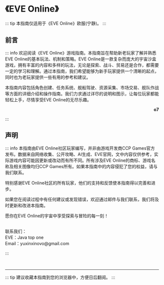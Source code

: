 # 《EVE Online》
::: tip
本指南仅适用于《EVE Online》欧服(宁静)。
:::
## 前言
::: info
欢迎阅读《EVE Online》游戏指南。本指南旨在帮助新老玩家了解并熟悉EVE Online的基本玩法、机制和策略。EVE Online是一款复杂而庞大的宇宙沙盒游戏，拥有丰富的内容和多样的玩法，无论是探索、战斗、贸易还是合作，都需要一定的学习和理解。通过本指南，我们希望能够为新手玩家提供一个清晰的起点，同时也为老玩家提供一些有用的参考和建议。

本指南内容包括角色创建、任务系统、舰船驾驶、资源采集、市场交易、舰队作战等方面的详细介绍和操作指南。我们力求通过详尽的说明和图示，让每位玩家都能轻松上手，尽情享受EVE Online的无尽乐趣。
<p style="text-align: right;"><strong>o7</strong></p>
:::




## 声明
::: info
本指南由EVE Online社区玩家编写，并非由游戏开发商CCP Games官方发布。数据来自网络收集、公开攻略、AI生成、EVE官网，文中内容仅供参考，实际游戏内容可能因更新或改动而有所不同。所有涉及EVE Online的商标、游戏名称及相关图像均归CCP Games所有。如果本指南中的内容侵犯了您的权益，请与我们联系。

特别感谢EVE Online社区的所有玩家，他们的支持和反馈使本指南得以完善和进步。

如果您在阅读过程中有任何建议或发现错误，欢迎通过邮件与我们联系，我们将及时更新和改进本指南。

愿你在EVE Online的宇宙中享受探索与冒险的每一刻！

<br>
联系我们：<br>
EVE：Java top one<br>
Email：yuxinxinovo@gmail.com

:::

<br>

---


::: tip
建议收藏本指南到您的浏览器中，方便日后翻阅。
:::
